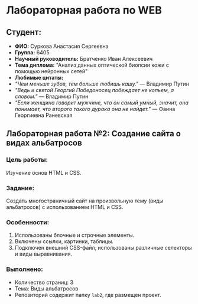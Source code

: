 # Лабораторная работа по WEB

## Студент:
- **ФИО:** Суркова Анастасия Сергеевна
- **Группа:** 6405
- **Научный руководитель:** Братченко Иван Алексеевич  
- **Тема диплома:** "Анализ данных оптической биопсии кожи с помощью нейронных сетей"  
- **Любимые цитаты:**  
-   *"Чем меньше зубов, тем больше любишь кашу."* — Владимир Путин
-  *"Ведь и святой Георгий Победоносец побеждает не копьем, а словом."* — Владимир Путин 
-  *"Если женщина говорит мужчине, что он самый умный, значит, она понимает, что второго такого дурака она не найдет."* — Фаина Георгиевна Раневская 

## Лабораторная работа №2: Создание сайта о видах альбатросов

### Цель работы:
Изучение основ HTML и CSS.

### Задание:
Создать многостраничный сайт на произвольную тему (виды альбатросов) с использованием HTML и CSS.

### Особенности:
1. Использованы блочные и строчные элементы.
2. Включены ссылки, картинки, таблицы.
3. Подключен внешний CSS-файл, использованы различные селекторы и виды выравнивания.

### Выполнено:
- Количество страниц: 3
- Тема: Виды альбатросов
- Репозиторий содержит папку `lab2`, где размещен проект.
